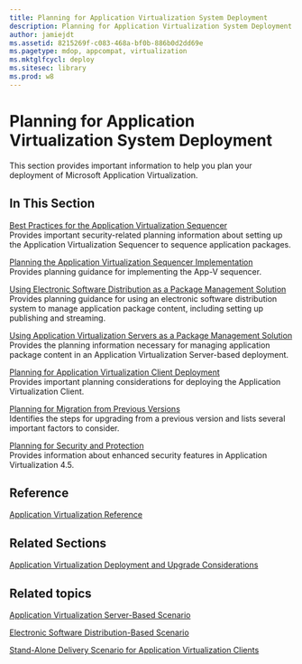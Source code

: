 ```yaml
---
title: Planning for Application Virtualization System Deployment
description: Planning for Application Virtualization System Deployment
author: jamiejdt
ms.assetid: 8215269f-c083-468a-bf0b-886b0d2dd69e
ms.pagetype: mdop, appcompat, virtualization
ms.mktglfcycl: deploy
ms.sitesec: library
ms.prod: w8
---
```



# Planning for Application Virtualization System Deployment


This section provides important information to help you plan your deployment of Microsoft Application Virtualization.

## In This Section


<a href="" id="best-practices-for-the-application-virtualization-sequencer"></a>[Best Practices for the Application Virtualization Sequencer](best-practices-for-the-application-virtualization-sequencer-sp1.md)  
Provides important security-related planning information about setting up the Application Virtualization Sequencer to sequence application packages.

<a href="" id="planning-the-application-virtualization-sequencer-implementation"></a>[Planning the Application Virtualization Sequencer Implementation](planning-the-application-virtualization-sequencer-implementation.md)  
Provides planning guidance for implementing the App-V sequencer.

<a href="" id="using-electronic-software-distribution-as-a-package-management-solution"></a>[Using Electronic Software Distribution as a Package Management Solution](using-electronic-software-distribution-as-a-package-management-solution.md)  
Provides planning guidance for using an electronic software distribution system to manage application package content, including setting up publishing and streaming.

<a href="" id="using-application-virtualization-servers-as-a-package-management-solution"></a>[Using Application Virtualization Servers as a Package Management Solution](using-application-virtualization-servers-as-a-package-management-solution.md)  
Provides the planning information necessary for managing application package content in an Application Virtualization Server-based deployment.

<a href="" id="planning-for-application-virtualization-client-deployment"></a>[Planning for Application Virtualization Client Deployment](planning-for-application-virtualization-client-deployment.md)  
Provides important planning considerations for deploying the Application Virtualization Client.

<a href="" id="planning-for-migration-from-previous-versions"></a>[Planning for Migration from Previous Versions](planning-for-migration-from-previous-versions.md)  
Identifies the steps for upgrading from a previous version and lists several important factors to consider.

<a href="" id="planning-for-security-and-protection"></a>[Planning for Security and Protection](planning-for-security-and-protection.md)  
Provides information about enhanced security features in Application Virtualization 4.5.

## Reference


[Application Virtualization Reference](application-virtualization-reference.md)

## Related Sections


[Application Virtualization Deployment and Upgrade Considerations](application-virtualization-deployment-and-upgrade-considerations.md)

## Related topics


[Application Virtualization Server-Based Scenario](application-virtualization-server-based-scenario.md)

[Electronic Software Distribution-Based Scenario](electronic-software-distribution-based-scenario.md)

[Stand-Alone Delivery Scenario for Application Virtualization Clients](stand-alone-delivery-scenario-for-application-virtualization-clients.md)

 

 





